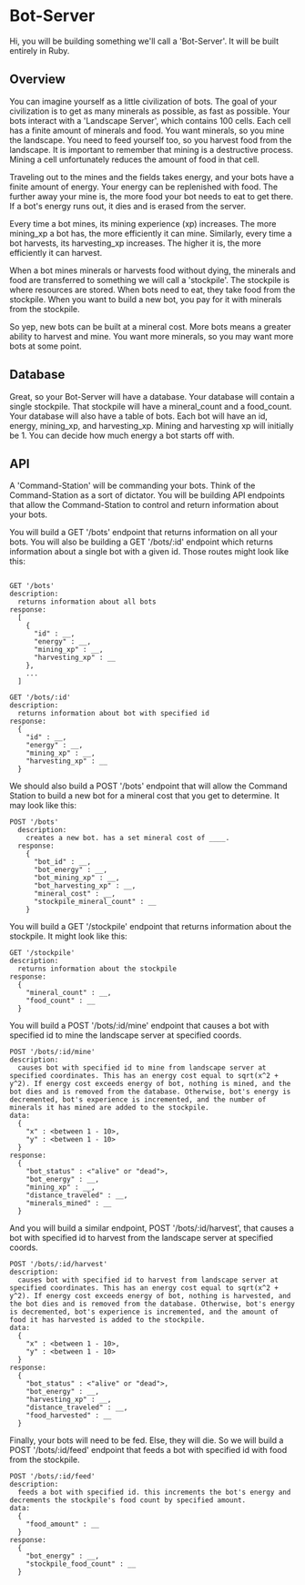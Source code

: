# Bot-Server

Hi, you will be building something we'll call a 'Bot-Server'. It will be built entirely in Ruby.

## Overview

You can imagine yourself as a little civilization of bots. The goal of your civilization is to get as many minerals as possible, as fast as possible. Your bots interact with a 'Landscape Server', which contains 100 cells. Each cell has a finite amount of minerals and food. You want minerals, so you mine the landscape. You need to feed yourself too, so you harvest food from the landscape. It is important to remember that mining is a destructive process. Mining a cell unfortunately reduces the amount of food in that cell.

Traveling out to the mines and the fields takes energy, and your bots have a finite amount of energy. Your energy can be replenished with food. The further away your mine is, the more food your bot needs to eat to get there. If a bot's energy runs out, it dies and is erased from the server.

Every time a bot mines, its mining experience (xp) increases. The more mining_xp a bot has, the more efficiently it can mine. Similarly, every time a bot harvests, its harvesting_xp increases. The higher it is, the more efficiently it can harvest.

When a bot mines minerals or harvests food without dying, the minerals and food are transferred to something we will call a 'stockpile'. The stockpile is where resources are stored. When bots need to eat, they take food from the stockpile. When you want to build a new bot, you pay for it with minerals from the stockpile.

So yep, new bots can be built at a mineral cost. More bots means a greater ability to harvest and mine. You want more minerals, so you may want more bots at some point.

## Database

Great, so your Bot-Server will have a database. Your database will contain a single stockpile. That stockpile will have a mineral_count and a food_count. Your database will also have a table of bots. Each bot will have an id, energy, mining_xp, and harvesting_xp. Mining and harvesting xp will initially be 1. You can decide how much energy a bot starts off with.

## API

A 'Command-Station' will be commanding your bots. Think of the Command-Station as a sort of dictator. You will be building API endpoints that allow the Command-Station to control and return information about your bots.

You will build a GET '/bots' endpoint that returns information on all your bots. You will also be building a GET '/bots/:id' endpoint which returns information about a single bot with a given id. Those routes might look like this:

```

GET '/bots'
description:
  returns information about all bots
response:
  [
    {
      "id" : __,
      "energy" : __,
      "mining_xp" : __,
      "harvesting_xp" : __
    },
    ...
  ]

GET '/bots/:id'
description:
  returns information about bot with specified id
response:
  {
    "id" : __,
    "energy" : __,
    "mining_xp" : __,
    "harvesting_xp" : __
  }

```

We should also build a POST '/bots' endpoint that will allow the Command Station to build a new bot for a mineral cost that you get to determine. It may look like this:

```
POST '/bots'
  description:
    creates a new bot. has a set mineral cost of ____.
  response:
    {
      "bot_id" : __,
      "bot_energy" : __,
      "bot_mining_xp" : __,
      "bot_harvesting_xp" : __,
      "mineral_cost" : __,
      "stockpile_mineral_count" : __
    }
```

You will build a GET '/stockpile' endpoint that returns information about the stockpile. It might look like this:

```
GET '/stockpile'
description:
  returns information about the stockpile
response:
  {
    "mineral_count" : __,
    "food_count" : __
  }
```

You will build a POST '/bots/:id/mine' endpoint that causes a bot with specified id to mine the landscape server at specified coords.

```
POST '/bots/:id/mine'
description:
  causes bot with specified id to mine from landscape server at specified coordinates. This has an energy cost equal to sqrt(x^2 + y^2). If energy cost exceeds energy of bot, nothing is mined, and the bot dies and is removed from the database. Otherwise, bot's energy is decremented, bot's experience is incremented, and the number of minerals it has mined are added to the stockpile.
data:
  {
    "x" : <between 1 - 10>,
    "y" : <between 1 - 10>
  }
response:
  {
    "bot_status" : <"alive" or "dead">,
    "bot_energy" : __,
    "mining_xp" : __,
    "distance_traveled" : __,
    "minerals_mined" : __
  }
```

And you will build a similar endpoint, POST '/bots/:id/harvest', that causes a bot with specified id to harvest from the landscape server at specified coords.

```
POST '/bots/:id/harvest'
description:
  causes bot with specified id to harvest from landscape server at specified coordinates. This has an energy cost equal to sqrt(x^2 + y^2). If energy cost exceeds energy of bot, nothing is harvested, and the bot dies and is removed from the database. Otherwise, bot's energy is decremented, bot's experience is incremented, and the amount of food it has harvested is added to the stockpile.
data:
  {
    "x" : <between 1 - 10>,
    "y" : <between 1 - 10>
  }
response:
  {
    "bot_status" : <"alive" or "dead">,
    "bot_energy" : __,
    "harvesting_xp" : __,
    "distance_traveled" : __,
    "food_harvested" : __
  }
```

Finally, your bots will need to be fed. Else, they will die. So we will build a POST '/bots/:id/feed' endpoint that feeds a bot with specified id with food from the stockpile.

```
POST '/bots/:id/feed'
description:
  feeds a bot with specified id. this increments the bot's energy and decrements the stockpile's food count by specified amount.
data:
  {
    "food_amount" : __
  }
response:
  {
    "bot_energy" : __,
    "stockpile_food_count" : __
  }
```
